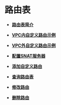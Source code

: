 # 路由表<a name="vpc_route_0000"></a>

-   **[路由表简介](路由表简介.md)**  

-   **[VPC内自定义路由示例](VPC内自定义路由示例.md)**  

-   **[VPC外自定义路由示例](VPC外自定义路由示例.md)**  

-   **[配置SNAT服务器](配置SNAT服务器.md)**  

-   **[添加自定义路由](添加自定义路由.md)**  

-   **[查询路由表](查询路由表.md)**  

-   **[修改路由](修改路由.md)**  

-   **[删除路由](删除路由.md)**  


